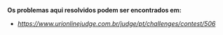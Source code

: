 **Os problemas aqui resolvidos podem ser encontrados em:**
* _https://www.urionlinejudge.com.br/judge/pt/challenges/contest/506_
